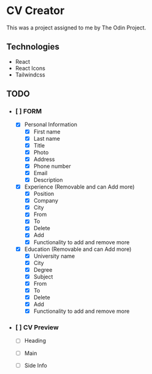 # CV Creator

This was a project assigned to me by The Odin Project.

## Technologies

- React
- React Icons
- Tailwindcss

## TODO

- ### [ ] FORM
  - [x] Personal Information
    - [x] First name
    - [x] Last name
    - [x] Title 
    - [x] Photo
    - [x] Address
    - [x] Phone number
    - [x] Email
    - [x] Description
  - [x] Experience (Removable and can Add more)
    - [x] Position
    - [x] Company
    - [x] City
    - [x] From 
    - [x] To
    - [x] Delete
    - [x] Add
    - [x] Functionality to add and remove more
  - [x] Education (Removable and can Add more)
    - [x] University name
    - [x] City
    - [x] Degree
    - [x] Subject
    - [x] From
    - [x] To
    - [x] Delete
    - [x] Add
    - [x] Functionality to add and remove more
- ### [ ] CV Preview
  - [ ] Heading
  - [ ] Main
  - [ ] Side Info
  

